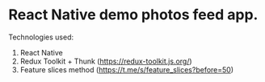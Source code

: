 # React Native demo photos feed app.

Technologies used:
1. React Native
2. Redux Toolkit + Thunk (https://redux-toolkit.js.org/)
3. Feature slices method (https://t.me/s/feature_slices?before=50)
